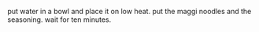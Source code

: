 put water in a bowl and place it on low heat. put the maggi noodles and the seasoning. wait for ten minutes. 
